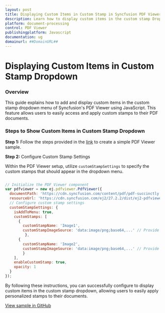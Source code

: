 ```yaml
---
layout: post
title: Displaying Custom Items in Custom Stamp in Syncfusion PDF Viewer
description: Learn how to display custom items in the custom stamp Dropdown in Syncfusion PDF Viewer using JavaScript.
platform: document-processing
control: PDF Viewer
publishingplatform: Javascript
documentation: ug
domainurl: ##DomainURL##
---
```


# Displaying Custom Items in Custom Stamp Dropdown

### Overview

This guide explains how to add and display custom items in the custom stamp dropdown menu of Syncfusion's PDF Viewer using JavaScript. This feature allows users to easily access and apply custom stamps to their PDF documents.

### Steps to Show Custom Items in Custom Stamp Dropdown

**Step 1:** Follow the steps provided in the [link](https://help.syncfusion.com/document-processing/pdf/pdf-viewer/javascript-es5/getting-started) to create a simple PDF Viewer sample.

**Step 2:** Configure Custom Stamp Settings

Within the PDF Viewer setup, utilize `customStampSettings` to specify the custom stamps that should appear in the dropdown menu.
```js

// Initialize the PDF Viewer component
var pdfviewer = new ej.pdfviewer.PdfViewer({
  documentPath: 'https://cdn.syncfusion.com/content/pdf/pdf-succinctly.pdf',
  resourceUrl: 'https://cdn.syncfusion.com/ej2/27.2.2/dist/ej2-pdfviewer-lib',
  // Configure custom stamp settings
  customStampSettings: {
    isAddToMenu: true,
    customStamps: [
      {
        customStampName: 'Image1',
        customStampImageSource: 'data:image/png;base64,...' // Provide a valid base64 or URL for the image
         },
      {
        customStampName: 'Image2',
        customStampImageSource: 'data:image/png;base64,...' // Provide a valid base64 or URL for the image
        }
    ],
    enableCustomStamp: true,
    opacity: 1
  }
});

```

By following these instructions, you can successfully configure to display custom items in the custom stamp dropdown, allowing users to easily apply personalized stamps to their documents.

[View sample in GitHub](https://github.com/SyncfusionExamples/javascript-pdf-viewer-examples/tree/master/How%20to)